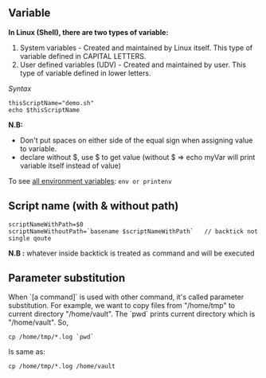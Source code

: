 ## Variable
 **In Linux (Shell), there are two types of variable:**
 1. System variables - Created and maintained by Linux itself. This type of variable defined in CAPITAL LETTERS.
 2. User defined variables (UDV) - Created and maintained by user. This type of variable defined in lower letters.

*Syntax*
```
thisScriptName="demo.sh"
echo $thisScriptName
```
**N.B:**
 - Don't put spaces on either side of the equal sign when assigning value to variable. 
 - declare without $, use $ to get value (without $ => echo myVar will print variable itself instead of value)
 
To see [all environment variables](https://www.cyberciti.biz/faq/linux-list-all-environment-variables-env-command/): `env or printenv`

## Script name (with & without path)
```
scriptNameWithPath=$0
scriptNameWithoutPath=`basename $scriptNameWithPath`   // backtick not single qoute
```
**N.B :** whatever inside backtick is treated as command and will be executed

## Parameter substitution
When \`[a command]\` is used with other command, it's called parameter substitution. For example, we want to copy files from "/home/tmp" to current directory "/home/vault". The \`pwd\` prints current directory which is "/home/vault". So,
```
cp /home/tmp/*.log `pwd`
```
Is same as:
```
cp /home/tmp/*.log /home/vault
```




